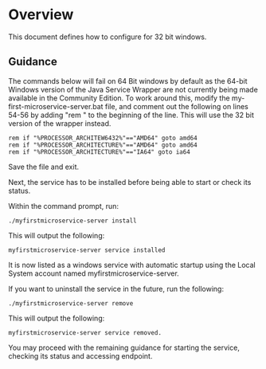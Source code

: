# Overview
This document defines how to configure for 32 bit windows.

## Guidance
The commands below will fail on 64 Bit windows by default as the 64-bit Windows version of the Java Service Wrapper are not currently being made available in the Community Edition.  To work around this, modify the my-first-microservice-server.bat file, and comment out the following on lines 54-56 by adding "rem " to the beginning of the line. This will use the 32 bit version of the wrapper instead.

    rem if "%PROCESSOR_ARCHITEW6432%"=="AMD64" goto amd64
    rem if "%PROCESSOR_ARCHITECTURE%"=="AMD64" goto amd64
    rem if "%PROCESSOR_ARCHITECTURE%"=="IA64" goto ia64

Save the file and exit.

Next, the service has to be installed before being able to start or check its status. 

Within the command prompt, run:

    ./myfirstmicroservice-server install

This will output the following:

    myfirstmicroservice-server service installed

It is now listed as a windows service with automatic startup using the Local System account named myfirstmicroservice-server.

If you want to uninstall the service in the future, run the following:

    ./myfirstmicroservice-server remove

This will output the following:

    myfirstmicroservice-server service removed.

You may proceed with the remaining guidance for starting the service, checking its status and accessing endpoint.